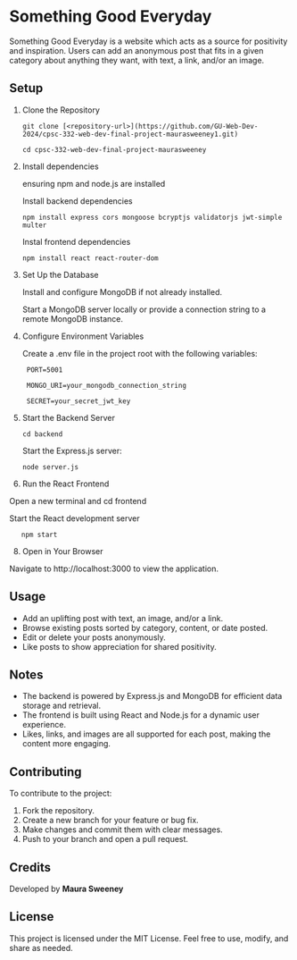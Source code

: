# Something Good Everyday

Something Good Everyday is a website which acts as a source for positivity and inspiration. Users can add an anonymous post that fits in a given category about anything they want, with text, a link, and/or an image.

## Setup
1. Clone the Repository

   `git clone [<repository-url>](https://github.com/GU-Web-Dev-2024/cpsc-332-web-dev-final-project-maurasweeney1.git)`

   `cd cpsc-332-web-dev-final-project-maurasweeney`
  
3. Install dependencies

   ensuring npm and node.js are installed
   
   Install backend dependencies
   
       npm install express cors mongoose bcryptjs validatorjs jwt-simple multer
     
   Instal frontend dependencies
   
       npm install react react-router-dom
     
4. Set Up the Database
   
   Install and configure MongoDB if not already installed.
   
   Start a MongoDB server locally or provide a connection string to a remote MongoDB instance.

5. Configure Environment Variables
   
   Create a .env file in the project root with the following variables:
   
        PORT=5001
   
        MONGO_URI=your_mongodb_connection_string
   
        SECRET=your_secret_jwt_key
   
6. Start the Backend Server
   
   `cd backend`
   
   Start the Express.js server:
   
       node server.js
   
7. Run the React Frontend
   
  Open a new terminal and cd frontend
  
  Start the React development server
  
       npm start
     
8. Open in Your Browser
    
  Navigate to http://localhost:3000 to view the application.


## Usage
* Add an uplifting post with text, an image, and/or a link.
* Browse existing posts sorted by category, content, or date posted.
* Edit or delete your posts anonymously.
* Like posts to show appreciation for shared positivity.

## Notes
* The backend is powered by Express.js and MongoDB for efficient data storage and retrieval.
* The frontend is built using React and Node.js for a dynamic user experience.
* Likes, links, and images are all supported for each post, making the content more engaging.

## Contributing
To contribute to the project:
1. Fork the repository.
2. Create a new branch for your feature or bug fix.
3. Make changes and commit them with clear messages.
4. Push to your branch and open a pull request.

## Credits
Developed by **Maura Sweeney**

## License
This project is licensed under the MIT License. Feel free to use, modify, and share as needed.
